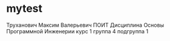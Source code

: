 # mytest
Труханович 
Максим
Валерьевич
ПОИТ
Дисциплина Основы Программной Инженерии
курс 1 группа 4 подгруппа 1

